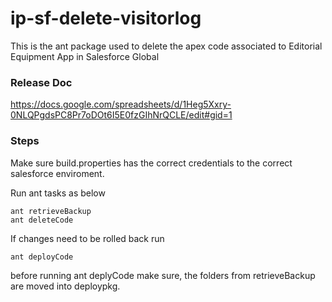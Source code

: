 # ip-sf-delete-visitorlog
This is the ant package used to delete the apex code associated to Editorial Equipment App in Salesforce Global

### Release Doc
https://docs.google.com/spreadsheets/d/1Heg5Xxry-0NLQPgdsPC8Pr7oDOt6I5E0fzGIhNrQCLE/edit#gid=1

### Steps
Make sure build.properties has the correct credentials to the correct salesforce enviroment.

Run ant tasks as below
``` 
ant retrieveBackup
ant deleteCode
```

If changes need to be rolled back run
```
ant deployCode
```
before running ant deplyCode make sure, the folders from retrieveBackup are moved into deploypkg.


